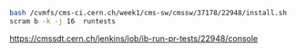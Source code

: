 ```bash
bash /cvmfs/cms-ci.cern.ch/week1/cms-sw/cmssw/37178/22948/install.sh
scram b -k -j 16  runtests
```
https://cmssdt.cern.ch/jenkins/job/ib-run-pr-tests/22948/console
